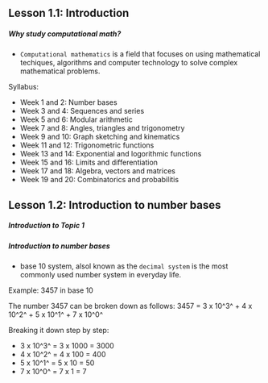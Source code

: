 ## Lesson 1.1: Introduction

<h5>Why study computational math?</h5>

- `Computational mathematics` is a field that focuses on using mathematical techiques, algorithms and computer technology to solve complex mathematical problems.

Syllabus:

- Week 1 and 2: Number bases
- Week 3 and 4: Sequences and series
- Week 5 and 6: Modular arithmetic
- Week 7 and 8: Angles, triangles and trigonometry
- Week 9 and 10: Graph sketching and kinematics
- Week 11 and 12: Trigonometric functions
- Week 13 and 14: Exponential and logorithmic functions
- Week 15 and 16: Limits and differentiation
- Week 17 and 18: Algebra, vectors and matrices
- Week 19 and 20: Combinatorics and probabilitis

## Lesson 1.2: Introduction to number bases

<h5>Introduction to Topic 1</h5>

<h5>Introduction to number bases</h5>

- base 10 system, alsol known as the `decimal system` is the most commonly used number system in everyday life.

Example: 3457 in base 10

The number 3457 can be broken down as follows:
3457 = 3 x 10^3^ + 4 x 10^2^ + 5 x 10^1^ + 7 x 10^0^

Breaking it down step by step:

- 3 x 10^3^ = 3 x 1000 = 3000
- 4 x 10^2^ = 4 x 100 = 400
- 5 x 10^1^ = 5 x 10 = 50
- 7 x 10^0^ = 7 x 1 = 7
